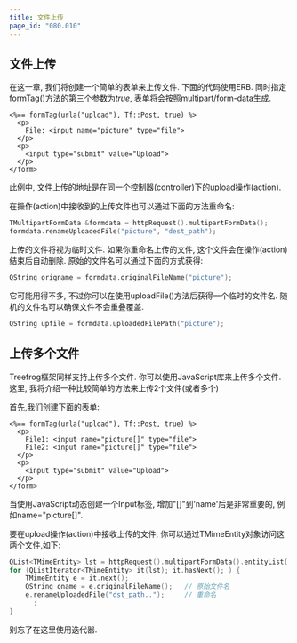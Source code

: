 ```yaml
---
title: 文件上传
page_id: "080.010"
---
```


## 文件上传

在这一章, 我们将创建一个简单的表单来上传文件. 下面的代码使用ERB. 同时指定formTag()方法的第三个参数为*true*, 表单将会按照multipart/form-data生成.

```
<%== formTag(urla("upload"), Tf::Post, true) %>
  <p>
    File: <input name="picture" type="file">
  </p>
  <p>
    <input type="submit" value="Upload">
  </p>
</form>
```

此例中, 文件上传的地址是在同一个控制器(controller)下的upload操作(action).

在操作(action)中接收到的上传文件也可以通过下面的方法重命名:

```c++
TMultipartFormData &formdata = httpRequest().multipartFormData();
formdata.renameUploadedFile("picture", "dest_path");
```

上传的文件将视为临时文件. 如果你重命名上传的文件, 这个文件会在操作(action)结束后自动删除.
原始的文件名可以通过下面的方式获得:

```c++
QString origname = formdata.originalFileName("picture");
```

它可能用得不多, 不过你可以在使用uploadFile()方法后获得一个临时的文件名. 随机的文件名可以确保文件不会重叠覆盖.

```c++
QString upfile = formdata.uploadedFilePath("picture");
```

## 上传多个文件

Treefrog框架同样支持上传多个文件. 你可以使用JavaScript库来上传多个文件. 这里, 我将介绍一种比较简单的方法来上传2个文件(或者多个)

首先,我们创建下面的表单:

```
<%== formTag(urla("upload"), Tf::Post, true) %>
  <p>
    File1: <input name="picture[]" type="file">
    File2: <input name="picture[]" type="file">
  </p>
  <p>
    <input type="submit" value="Upload">
  </p>
</form>
```

当使用JavaScript动态创建一个Input标签, 增加"[]"到'name'后是非常重要的, 例如name="picture[]".

要在upload操作(action)中接收上传的文件, 你可以通过TMimeEntity对象访问这两个文件,如下:

```c++
QList<TMimeEntity> lst = httpRequest().multipartFormData().entityList( "picture[]" );
for (QListIterator<TMimeEntity> it(lst); it.hasNext(); ) {
    TMimeEntity e = it.next();
    QString oname = e.originalFileName();   // 原始文件名
    e.renameUploadedFile("dst_path..");     // 重命名
      :
}
```

别忘了在这里使用迭代器.